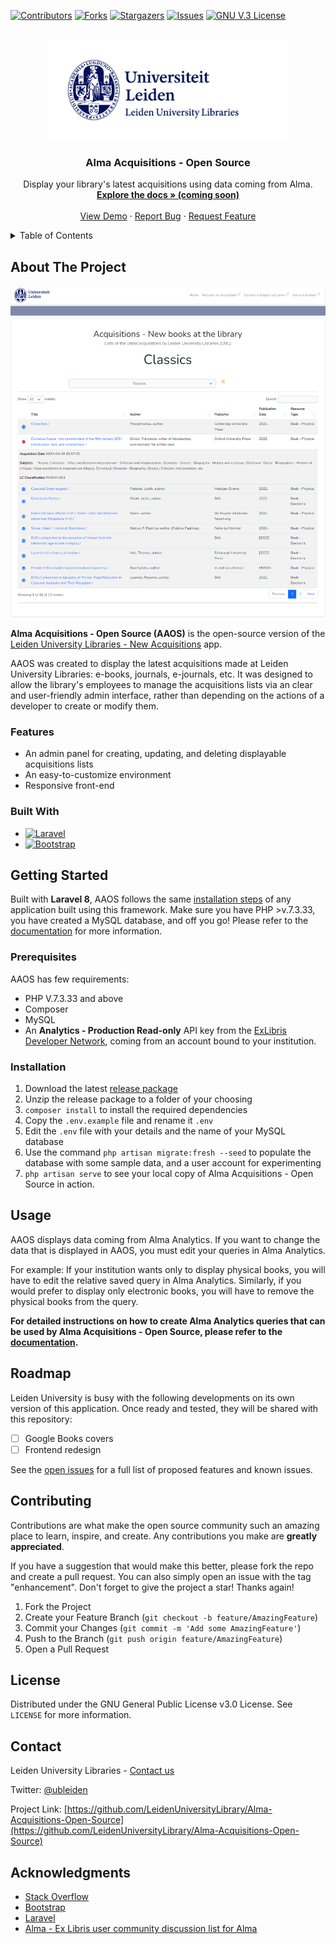 [![Contributors][contributors-shield]][contributors-url]
[![Forks][forks-shield]][forks-url]
[![Stargazers][stars-shield]][stars-url]
[![Issues][issues-shield]][issues-url]
[![GNU V.3 License][license-shield]][license-url]

<br />
<div align="center">
  <a href="https://github.com/LeidenUniversityLibrary/Alma-Acquisitions-Open-Source">
    <img src="README/ul_logo.png" alt="Leiden University Libraries Logo" height="160">
  </a>

<h3 align="center">Alma Acquisitions - Open Source</h3>

  <p align="center">
    Display your library's latest acquisitions using data coming from Alma.
    <br />
    <!--TODO-->
    <a href="#"><strong>Explore the docs » (coming soon)</strong></a>
    <br />
    <br />
    <a href="https://acquisitions.library.universiteitleiden.nl">View Demo</a>
    ·
    <a href="https://github.com/LeidenUniversityLibrary/Alma-Acquisitions-Open-Source/issues">Report Bug</a>
    ·
    <a href="https://github.com/LeidenUniversityLibrary/Alma-Acquisitions-Open-Source/issues">Request Feature</a>
  </p>
</div>

<details>
  <summary>Table of Contents</summary>
  <ol>
    <li>
      <a href="#about-the-project">About The Project</a>
      <ul>
        <li><a href="#built-with">Built With</a></li>
      </ul>
    </li>
    <li>
      <a href="#getting-started">Getting Started</a>
      <ul>
        <li><a href="#prerequisites">Prerequisites</a></li>
        <li><a href="#installation">Installation</a></li>
      </ul>
    </li>
    <li><a href="#usage">Usage</a></li>
    <li><a href="#roadmap">Roadmap</a></li>
    <li><a href="#contributing">Contributing</a></li>
    <li><a href="#license">License</a></li>
    <li><a href="#contact">Contact</a></li>
    <li><a href="#acknowledgments">Acknowledgments</a></li>
  </ol>
</details>

## About The Project

[![Alma Acquisitions - Open Source][product-screenshot]](https://acquisitions.library.universiteitleiden.nl)

**Alma Acquisitions - Open Source (AAOS)** is the open-source version of the [Leiden University Libraries - New Acquisitions](https://acquisitions.library.universiteitleiden.nl) app.

AAOS was created to display the latest acquisitions made at Leiden University Libraries: e-books, journals, e-journals, etc. It was designed to allow the library's employees to manage the acquisitions lists via an clear and user-friendly admin interface, rather than depending on the actions of a developer to create or modify them.

### Features

* An admin panel for creating, updating, and deleting displayable acquisitions lists
* An easy-to-customize environment
* Responsive front-end

### Built With

* [![Laravel][Laravel.com]][Laravel-url]
* [![Bootstrap][Bootstrap.com]][Bootstrap-url]

## Getting Started

Built with **Laravel 8**, AAOS follows the same [installation steps](https://laravel.com/docs/8.x/installation) of any application built using this framework. Make sure you have PHP >v.7.3.33, you have created a MySQL database, and off you go! Please refer to the [documentation](https://example.com) for more information.

### Prerequisites

AAOS has few requirements:

* PHP V.7.3.33 and above
* Composer
* MySQL
* An **Analytics - Production Read-only** API key from the [ExLibris Developer Network](https://developers.exlibrisgroup.com/), coming from an account bound to your institution.

### Installation

1. Download the latest [release package](https://github.com/orgs/LeidenUniversityLibrary/packages?repo_name=Alma-Acquisitions-Open-Source)
2. Unzip the release package to a folder of your choosing
3. ```composer install``` to install the required dependencies
4. Copy the ```.env.example``` file and rename it ```.env```
5. Edit the ```.env``` file with your details and the name of your MySQL database
6. Use the command ```php artisan migrate:fresh --seed``` to populate the database with some sample data, and a user account for experimenting
7. ```php artisan serve``` to see your local copy of Alma Acquisitions - Open Source in action.

## Usage

AAOS displays data coming from Alma Analytics. If you want to change the data that is displayed in AAOS, you must edit your queries in Alma Analytics.

For example:
If your institution wants only to display physical books, you will have to edit the relative saved query in Alma Analytics.
Similarly, if you would prefer to display only electronic books, you will have to remove the physical books from the query.

**For detailed instructions on how to create Alma Analytics queries that can be used by Alma Acquisitions - Open Source, please refer to the [documentation](https://example.com).**

## Roadmap

Leiden University is busy with the following developments on its own version of this application. Once ready and tested, they will be shared with this repository:

* [ ] Google Books covers
* [ ] Frontend redesign

See the [open issues](https://github.com/LeidenUniversityLibrary/Alma-Acquisitions-Open-Source/issues) for a full list of proposed features and known issues.

## Contributing

Contributions are what make the open source community such an amazing place to learn, inspire, and create. Any contributions you make are **greatly appreciated**.

If you have a suggestion that would make this better, please fork the repo and create a pull request. You can also simply open an issue with the tag "enhancement".
Don't forget to give the project a star! Thanks again!

1. Fork the Project
2. Create your Feature Branch (`git checkout -b feature/AmazingFeature`)
3. Commit your Changes (`git commit -m 'Add some AmazingFeature'`)
4. Push to the Branch (`git push origin feature/AmazingFeature`)
5. Open a Pull Request

## License

Distributed under the GNU General Public License v3.0 License. See `LICENSE` for more information.

## Contact

Leiden University Libraries - [Contact us](https://www.library.universiteitleiden.nl/about-us/contact)

Twitter: [@ubleiden](https://twitter.com/ubleiden)

Project Link: [https://github.com/LeidenUniversityLibrary/Alma-Acquisitions-Open-Source](https://github.com/LeidenUniversityLibrary/Alma-Acquisitions-Open-Source)

## Acknowledgments

* [Stack Overflow][Stackoverflow-url]
* [Bootstrap][Bootstrap-url]
* [Laravel][Laravel-url]
* [Alma - Ex Libris user community discussion list for Alma](https://exlibrisusers.org/listinfo/alma)

<!-- MARKDOWN LINKS & IMAGES -->
<!-- https://www.markdownguide.org/basic-syntax/#reference-style-links -->
[contributors-shield]: https://img.shields.io/github/contributors/LeidenUniversityLibrary/Alma-Acquisitions-Open-Source.svg?style=for-the-badge
[contributors-url]: https://github.com/LeidenUniversityLibrary/Alma-Acquisitions-Open-Source/graphs/contributors
[forks-shield]: https://img.shields.io/github/forks/LeidenUniversityLibrary/Alma-Acquisitions-Open-Source.svg?style=for-the-badge
[forks-url]: https://github.com/LeidenUniversityLibrary/Alma-Acquisitions-Open-Source/network/members
[stars-shield]: https://img.shields.io/github/stars/LeidenUniversityLibrary/Alma-Acquisitions-Open-Source.svg?style=for-the-badge
[stars-url]: https://github.com/LeidenUniversityLibrary/Alma-Acquisitions-Open-Source/stargazers
[issues-shield]: https://img.shields.io/github/issues/LeidenUniversityLibrary/Alma-Acquisitions-Open-Source.svg?style=for-the-badge
[issues-url]: https://github.com/LeidenUniversityLibrary/Alma-Acquisitions-Open-Source/issues
[license-shield]: https://img.shields.io/github/license/LeidenUniversityLibrary/Alma-Acquisitions-Open-Source.svg?style=for-the-badge
[license-url]: https://github.com/LeidenUniversityLibrary/Alma-Acquisitions-Open-Source/blob/master/LICENSE.txt
[linkedin-shield]: https://img.shields.io/badge/-LinkedIn-black.svg?style=for-the-badge&logo=linkedin&colorB=555
[linkedin-url]: https://linkedin.com/in/linkedin_username
[product-screenshot]: README/screenshot.png
[Laravel.com]: https://img.shields.io/badge/Laravel-FF2D20?style=for-the-badge&logo=laravel&logoColor=white
[Laravel-url]: https://laravel.com
[Bootstrap.com]: https://img.shields.io/badge/Bootstrap-563D7C?style=for-the-badge&logo=bootstrap&logoColor=white
[Bootstrap-url]: https://getbootstrap.com
[Stackoverflow-url]: https://stackoverflow.com/
